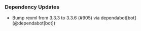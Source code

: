 ### Dependency Updates
* Bump rexml from 3.3.3 to 3.3.6 (#905) via dependabot[bot] (@dependabot[bot])

